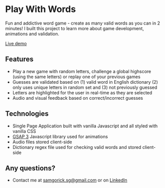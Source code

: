 # Play With Words
Fun and addictive word game - create as many valid words as you can in 2 minutes! I built this project to learn more about game development, animations and validation.

[Live demo](https://play-with-words-samgorick.netlify.app/)

## Features
- Play a new game with random letters, challenge a global highscore (using the same letters) or replay one of your previous games
- Guesses are validated based on (1) valid word in English dictionary (2) only uses unique letters in random set and (3) not previously guessed
- Letters are highlighted for the user in real-time as they are selected
- Audio and visual feedback based on correct/incorrect guesses

## Technologies
- Single Page Application built with vanilla Javascript and all styled with vanilla CSS
- [GSAP 3](https://greensock.com/gsap/) Javascript library used for animations
- Audio files stored client-side
- Dictionary regex file used for checking valid words and stored client-side

## Any questions?
- Contact me at samgorick.sg@gmail.com or on [LinkedIn](https://www.linkedin.com/in/sam-gorick/)
